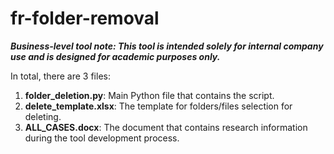 # fr-folder-removal

***Business-level tool note: This tool is intended solely for internal company use and is designed for academic purposes only.***

In total, there are 3 files:

 1. **folder_deletion.py**: Main Python file that contains the script.
 2. **delete_template.xlsx**: The template for folders/files selection for deleting.
 3. **ALL_CASES.docx**: The document that contains research information during the tool development process.

